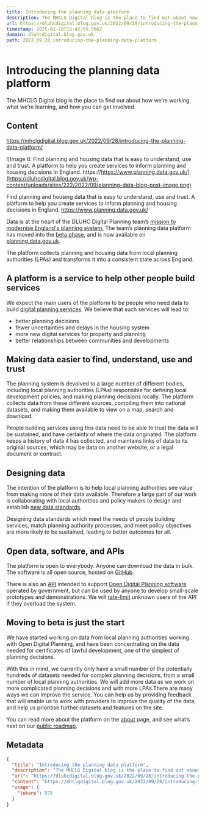```yaml
---
title: Introducing the planning data platform
description: The MHCLG Digital blog is the place to find out about how we’re working, what we’re learning, and how you can get involved.
url: https://dluhcdigital.blog.gov.uk/2022/09/28/introducing-the-planning-data-platform/
timestamp: 2025-01-20T15:42:55.566Z
domain: dluhcdigital.blog.gov.uk
path: 2022_09_28_introducing-the-planning-data-platform
---
```


# Introducing the planning data platform


The MHCLG Digital blog is the place to find out about how we’re working, what we’re learning, and how you can get involved.


## Content

https://mhclgdigital.blog.gov.uk/2022/09/28/introducing-the-planning-data-platform/

![Image 6: Find planning and housing data that is easy to understand, use and trust. A platform to help you create services to inform planning and housing decisions in England. https://https://www.planning.data.gov.uk/](https://dluhcdigital.blog.gov.uk/wp-content/uploads/sites/222/2022/09/planning-data-blog-post-image.png)

Find planning and housing data that is easy to understand, use and trust. A platform to help you create services to inform planning and housing decisions in England. https://www.planning.data.gov.uk/

Data is at the heart of the DLUHC Digital Planning team’s [mission to modernise England's planning system.](https://dluhcdigital.blog.gov.uk/2022/06/28/digital-planning-reform-an-overview/) The team’s planning data platform has moved into the [beta phase](https://www.gov.uk/service-manual/agile-delivery/how-the-beta-phase-works), and is now available on [planning.data.gov.uk](https://www.planning.data.gov.uk/).

The platform collects planning and housing data from local planning authorities (LPAs) and transforms it into a consistent state across England.

**A platform is a service to help other people build services**
---------------------------------------------------------------

We expect the main users of the platform to be people who need data to build [digital planning services](https://dluhcdigital.blog.gov.uk/2022/06/28/digital-planning-reform-an-overview/). We believe that such services will lead to:

*   better planning decisions 
*   fewer uncertainties and delays in the housing system 
*   more new digital services for property and planning 
*   better relationships between communities and developments 

**Making data easier to find, understand, use and trust**
---------------------------------------------------------

The planning system is devolved to a large number of different bodies, including local planning authorities (LPAs) responsible for defining local development policies, and making planning decisions locally. The platform collects data from these different sources, compiling them into national datasets, and making them available to view on a map, search and download.

People building services using this data need to be able to trust the data will be sustained, and have certainty of where the data originated. The platform keeps a history of data it has collected, and maintains links of data to its original sources, which may be data on another website, or a legal document or contract.

**Designing data**
------------------

The intention of the platform is to help local planning authorities see value from making more of their data available. Therefore a large part of our work is collaborating with local authorities and policy makers to design and establish [new data standards](https://www.planning.data.gov.uk/guidance/).

Designing data standards which meet the needs of people building services, match planning authority processes, and meet policy objectives are more likely to be sustained, leading to better outcomes for all.

**Open data, software, and APIs**
---------------------------------

The platform is open to everybody. Anyone can download the data in bulk. The software is all open source, hosted on [GitHub](https://github.com/digital-land/).

There is also an [API](https://www.planning.data.gov.uk/docs) intended to support [Open Digital Planning software](https://dluhcdigital.blog.gov.uk/2022/08/01/new-user-centred-services-for-planning-applications-are-now-live-on-council-websites/) operated by government, but can be used by anyone to develop small-scale prototypes and demonstrations. We will [rate-limit](https://en.wikipedia.org/wiki/Rate_limiting) unknown users of the API if they overload the system.

**Moving to beta is just the start**
------------------------------------

We have started working on data from local planning authorities working with Open Digital Planning, and have been concentrating on the data needed for certificates of lawful development, one of the simplest of planning decisions.

With this in mind, we currently only have a small number of the potentially hundreds of datasets needed for complex planning decisions, from a small number of local planning authorities. We will add more data as we work on more complicated planning decisions and with more LPAs.There are many ways we can improve the service. You can help us by providing feedback that will enable us to work with providers to improve the quality of the data, and help us prioritise further datasets and features on the site.

You can read more about the platform on the [about](https://www.planning.data.gov.uk/about/) page, and see what’s next on our [public roadmap](https://www.planning.data.gov.uk/about/roadmap).

## Metadata

```json
{
  "title": "Introducing the planning data platform",
  "description": "The MHCLG Digital blog is the place to find out about how we’re working, what we’re learning, and how you can get involved.",
  "url": "https://dluhcdigital.blog.gov.uk/2022/09/28/introducing-the-planning-data-platform/",
  "content": "https://mhclgdigital.blog.gov.uk/2022/09/28/introducing-the-planning-data-platform/\n\n![Image 6: Find planning and housing data that is easy to understand, use and trust. A platform to help you create services to inform planning and housing decisions in England. https://https://www.planning.data.gov.uk/](https://dluhcdigital.blog.gov.uk/wp-content/uploads/sites/222/2022/09/planning-data-blog-post-image.png)\n\nFind planning and housing data that is easy to understand, use and trust. A platform to help you create services to inform planning and housing decisions in England. https://www.planning.data.gov.uk/\n\nData is at the heart of the DLUHC Digital Planning team’s [mission to modernise England's planning system.](https://dluhcdigital.blog.gov.uk/2022/06/28/digital-planning-reform-an-overview/) The team’s planning data platform has moved into the [beta phase](https://www.gov.uk/service-manual/agile-delivery/how-the-beta-phase-works), and is now available on [planning.data.gov.uk](https://www.planning.data.gov.uk/).\n\nThe platform collects planning and housing data from local planning authorities (LPAs) and transforms it into a consistent state across England.\n\n**A platform is a service to help other people build services**\n---------------------------------------------------------------\n\nWe expect the main users of the platform to be people who need data to build [digital planning services](https://dluhcdigital.blog.gov.uk/2022/06/28/digital-planning-reform-an-overview/). We believe that such services will lead to:\n\n*   better planning decisions \n*   fewer uncertainties and delays in the housing system \n*   more new digital services for property and planning \n*   better relationships between communities and developments \n\n**Making data easier to find, understand, use and trust**\n---------------------------------------------------------\n\nThe planning system is devolved to a large number of different bodies, including local planning authorities (LPAs) responsible for defining local development policies, and making planning decisions locally. The platform collects data from these different sources, compiling them into national datasets, and making them available to view on a map, search and download.\n\nPeople building services using this data need to be able to trust the data will be sustained, and have certainty of where the data originated. The platform keeps a history of data it has collected, and maintains links of data to its original sources, which may be data on another website, or a legal document or contract.\n\n**Designing data**\n------------------\n\nThe intention of the platform is to help local planning authorities see value from making more of their data available. Therefore a large part of our work is collaborating with local authorities and policy makers to design and establish [new data standards](https://www.planning.data.gov.uk/guidance/).\n\nDesigning data standards which meet the needs of people building services, match planning authority processes, and meet policy objectives are more likely to be sustained, leading to better outcomes for all.\n\n**Open data, software, and APIs**\n---------------------------------\n\nThe platform is open to everybody. Anyone can download the data in bulk. The software is all open source, hosted on [GitHub](https://github.com/digital-land/).\n\nThere is also an [API](https://www.planning.data.gov.uk/docs) intended to support [Open Digital Planning software](https://dluhcdigital.blog.gov.uk/2022/08/01/new-user-centred-services-for-planning-applications-are-now-live-on-council-websites/) operated by government, but can be used by anyone to develop small-scale prototypes and demonstrations. We will [rate-limit](https://en.wikipedia.org/wiki/Rate_limiting) unknown users of the API if they overload the system.\n\n**Moving to beta is just the start**\n------------------------------------\n\nWe have started working on data from local planning authorities working with Open Digital Planning, and have been concentrating on the data needed for certificates of lawful development, one of the simplest of planning decisions.\n\nWith this in mind, we currently only have a small number of the potentially hundreds of datasets needed for complex planning decisions, from a small number of local planning authorities. We will add more data as we work on more complicated planning decisions and with more LPAs.There are many ways we can improve the service. You can help us by providing feedback that will enable us to work with providers to improve the quality of the data, and help us prioritise further datasets and features on the site.\n\nYou can read more about the platform on the [about](https://www.planning.data.gov.uk/about/) page, and see what’s next on our [public roadmap](https://www.planning.data.gov.uk/about/roadmap).",
  "usage": {
    "tokens": 975
  }
}
```
